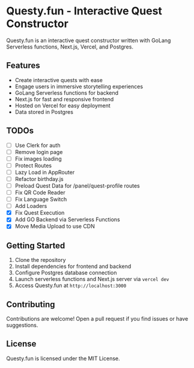 # Questy.fun - Interactive Quest Constructor

Questy.fun is an interactive quest constructor written with GoLang Serverless functions, Next.js, Vercel, and Postgres.

## Features

- Create interactive quests with ease
- Engage users in immersive storytelling experiences
- GoLang Serverless functions for backend
- Next.js for fast and responsive frontend
- Hosted on Vercel for easy deployment
- Data stored in Postgres

## TODOs

- [ ] Use Clerk for auth
- [ ] Remove login page
- [ ] Fix images loading
- [ ] Protect Routes
- [ ] Lazy Load in AppRouter
- [ ] Refactor birthday.js
- [ ] Preload Quest Data for /panel/quest-profile routes
- [ ] Fix QR Code Reader
- [ ] Fix Language Switch
- [ ] Add Loaders
- [x] Fix Quest Execution
- [x] Add GO Backend via Serverless Functions
- [x] Move Media Upload to use CDN

## Getting Started

1. Clone the repository
2. Install dependencies for frontend and backend
3. Configure Postgres database connection
4. Launch serverless functions and Next.js server via ```vercel dev```
5. Access Questy.fun at `http://localhost:3000`

## Contributing

Contributions are welcome! Open a pull request if you find issues or have suggestions.

## License

Questy.fun is licensed under the MIT License.
